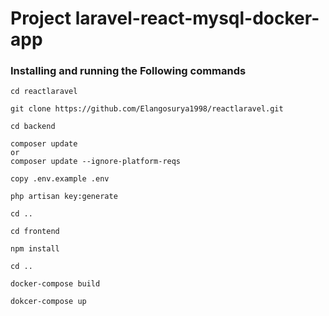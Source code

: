 # Project laravel-react-mysql-docker-app

### Installing and running the Following commands
```
cd reactlaravel
```
```
git clone https://github.com/Elangosurya1998/reactlaravel.git
```

```
cd backend
```

```
composer update
or 
composer update --ignore-platform-reqs
```
```
copy .env.example .env
```
```
php artisan key:generate
```
```
cd ..
```
```
cd frontend
```
```
npm install
```
```
cd ..
```
```
docker-compose build
```
```
dokcer-compose up
```



